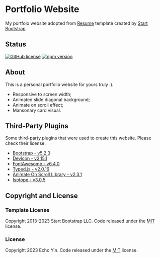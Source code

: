 # Portfolio Website

My portfoio website adopted from [Resume](https://startbootstrap.com/theme/resume/) template created by [Start Bootstrap](https://startbootstrap.com/).

## Status

[![GitHub license](https://img.shields.io/badge/license-MIT-blue.svg)](https://raw.githubusercontent.com/StartBootstrap/startbootstrap-resume/master/LICENSE)
[![npm version](https://img.shields.io/npm/v/startbootstrap-resume.svg)](https://www.npmjs.com/package/startbootstrap-resume)

## About

This is a personal portfolio website for yours truly :).

- Responsive to screen width;
- Animated slide diagonal background;
- Animate on scroll effect;
- Mansonary card visual.

## Third-Party Plugins

Some third-party plugins that were used to create this website. Please check their license.

- [Bootstrap - v5.2.3](https://getbootstrap.com/)
- [Devicon - v2.15.1](https://devicon.dev/)
- [FontAwesome - v6.4.0](https://fontawesome.com/)
- [Typed.js - v2.0.16](https://github.com/mattboldt/typed.js/releases/tag/v2.0.16)
- [Animate On Scroll Library - v2.3.1](https://michalsnik.github.io/aos/)
- [Isotope - v3.0.5](https://isotope.metafizzy.co/)

## Copyright and License

### Template License

Copyright 2013-2023 Start Bootstrap LLC. Code released under the [MIT](https://github.com/StartBootstrap/startbootstrap-resume/blob/master/LICENSE) license.

### License

Copyright 2023 Echo Yin. Code released under the [MIT](https://github.com/e-choness/e-choenss.github.io/blob/main/LICENSE) license.
